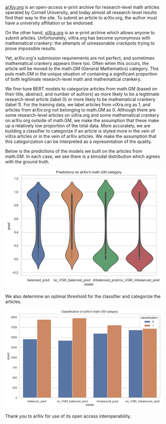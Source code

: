 [arXiv.org](https://arxiv.org/) is an open-access e-print archive for research-level math articles operated by Cornell University, and today almost all research-level results find their way to the site. 
To submit an article to arXiv.org, the author must have a university affiliation or be endorsed.

On the other hand, [viXra.org](https://vixra.org/) is an e-print archive which allows anyone to submit articles.
Unfortunately, viXra.org has become synonymous with mathematical crankery: the attempts of unreasonable crackpots trying to prove impossible results.

Yet, arXiv.org's submission requirements are not perfect, and sometimes mathematical crankery appears there too.
Often when this occurs, the article will be moved to the math.GM (General Mathematics) category.
This puts math.GM in the unique situation of containing a significant proportion of both legitimate research-level math and mathematical crankery.

We fine-tune BERT models to categorize articles from math.GM (based on their title, abstract, and number of authors) as more likely to be a legitimate research-level article (label 0) or more likely to be mathematical crankery (label 1). 
For the training data, we label articles from viXra.org as 1, and articles from arXiv.org not belonging to math.GM as 0. 
Although there are some research-level articles on viXra.org and some mathematical crankery on arXiv.org outside of math.GM, we make the assumption that these make up a relatively low proportion of the total data. 
More accurately, we are building a classifier to categorize if an article is styled more in the vein of viXra articles or in the vein of arXiv articles. 
We make the assumption that this categorization can be interpreted as a representation of the quality.

Below is the predictions of the models we built on the articles from math.GM. In each case, we see there is a bimodal distribution which agrees with the ground truth.

![](predictions_on_arxiv_gm.png)

We also determine an optimal threshold for the classifier and categorize the articles.

![](classification_of_arxiv_gm.png)

Thank you to arXiv for use of its open access interoperability.
